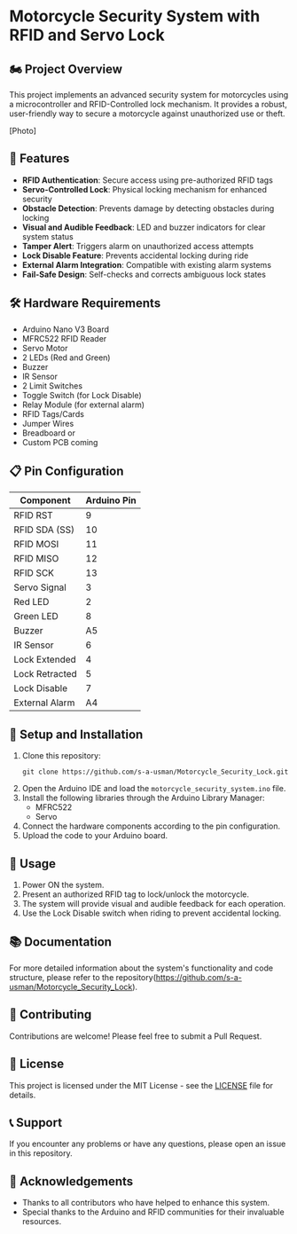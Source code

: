 # Motorcycle Security System with RFID and Servo Lock

## 🏍️ Project Overview

This project implements an advanced security system for motorcycles using a microcontroller and RFID-Controlled lock mechanism. It provides a robust, user-friendly way to secure a motorcycle against unauthorized use or theft.

[Photo]

## 🌟 Features

- **RFID Authentication**: Secure access using pre-authorized RFID tags
- **Servo-Controlled Lock**: Physical locking mechanism for enhanced security
- **Obstacle Detection**: Prevents damage by detecting obstacles during locking
- **Visual and Audible Feedback**: LED and buzzer indicators for clear system status
- **Tamper Alert**: Triggers alarm on unauthorized access attempts
- **Lock Disable Feature**: Prevents accidental locking during ride
- **External Alarm Integration**: Compatible with existing alarm systems
- **Fail-Safe Design**: Self-checks and corrects ambiguous lock states

## 🛠️ Hardware Requirements

- Arduino Nano V3 Board
- MFRC522 RFID Reader
- Servo Motor
- 2 LEDs (Red and Green)
- Buzzer
- IR Sensor
- 2 Limit Switches
- Toggle Switch (for Lock Disable)
- Relay Module (for external alarm)
- RFID Tags/Cards
- Jumper Wires
- Breadboard or 
- Custom PCB coming

## 📋 Pin Configuration

| Component      | Arduino Pin |
|----------------|-------------|
| RFID RST       | 9           |
| RFID SDA (SS)  | 10          |
| RFID MOSI      | 11          |
| RFID MISO      | 12          |
| RFID SCK       | 13          |
| Servo Signal   | 3           |
| Red LED        | 2           |
| Green LED      | 8           |
| Buzzer         | A5          |
| IR Sensor      | 6           |
| Lock Extended  | 4           |
| Lock Retracted | 5           |
| Lock Disable   | 7           |
| External Alarm | A4          |

## 🚀 Setup and Installation

1. Clone this repository:
   ```
   git clone https://github.com/s-a-usman/Motorcycle_Security_Lock.git
   ```
2. Open the Arduino IDE and load the `motorcycle_security_system.ino` file.
3. Install the following libraries through the Arduino Library Manager:
   - MFRC522
   - Servo
4. Connect the hardware components according to the pin configuration.
5. Upload the code to your Arduino board.

## 🔧 Usage

1. Power ON the system.
2. Present an authorized RFID tag to lock/unlock the motorcycle.
3. The system will provide visual and audible feedback for each operation.
4. Use the Lock Disable switch when riding to prevent accidental locking.

## 📚 Documentation

For more detailed information about the system's functionality and code structure, please refer to the repository(https://github.com/s-a-usman/Motorcycle_Security_Lock).

## 🤝 Contributing

Contributions are welcome! Please feel free to submit a Pull Request.

## 📄 License

This project is licensed under the MIT License - see the [LICENSE](LICENSE) file for details.

## 📞 Support

If you encounter any problems or have any questions, please open an issue in this repository.

## 🙏 Acknowledgements

- Thanks to all contributors who have helped to enhance this system.
- Special thanks to the Arduino and RFID communities for their invaluable resources.
